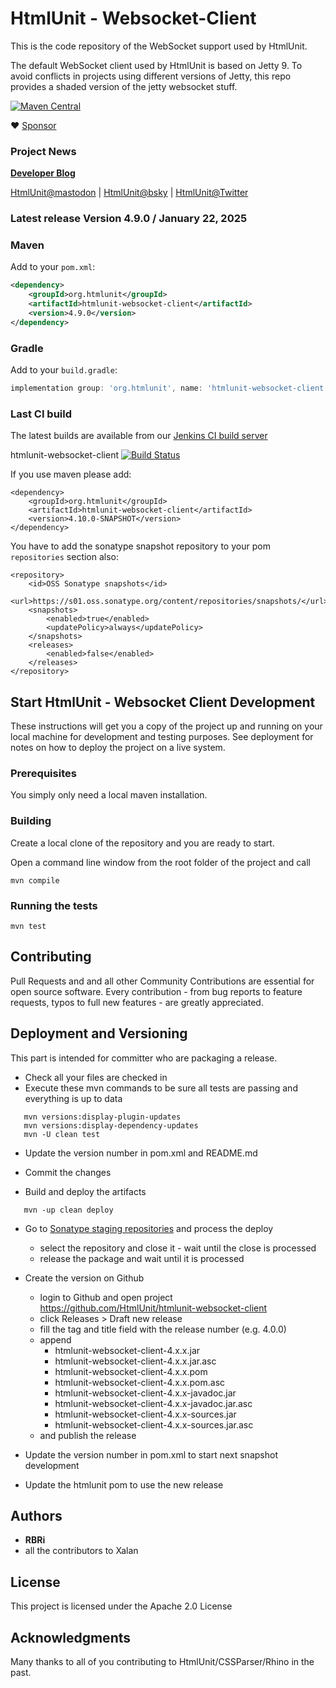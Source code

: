 # HtmlUnit - Websocket-Client

This is the code repository of the WebSocket support used by HtmlUnit.

The default WebSocket client used by HtmlUnit is based on Jetty 9. To avoid conflicts in projects
using different versions of Jetty, this repo provides a shaded version of the jetty websocket stuff.

[![Maven Central](https://maven-badges.herokuapp.com/maven-central/org.htmlunit/htmlunit-websocket-client/badge.svg)](https://maven-badges.herokuapp.com/maven-central/org.htmlunit/htmlunit-websocket-client)

:heart: [Sponsor](https://github.com/sponsors/rbri)

### Project News

**[Developer Blog](https://htmlunit.github.io/htmlunit-blog/)**

[HtmlUnit@mastodon](https://fosstodon.org/@HtmlUnit) | [HtmlUnit@bsky](https://bsky.app/profile/htmlunit.bsky.social) | [HtmlUnit@Twitter](https://twitter.com/HtmlUnit)

### Latest release Version 4.9.0 / January 22, 2025

### Maven

Add to your `pom.xml`:

```xml
<dependency>
    <groupId>org.htmlunit</groupId>
    <artifactId>htmlunit-websocket-client</artifactId>
    <version>4.9.0</version>
</dependency>
```

### Gradle

Add to your `build.gradle`:

```groovy
implementation group: 'org.htmlunit', name: 'htmlunit-websocket-client', version: '4.9.0'
```

### Last CI build
The latest builds are available from our
[Jenkins CI build server][2]

htmlunit-websocket-client
[![Build Status](https://jenkins.wetator.org/buildStatus/icon?job=HtmlUnit+-+websocket+-+client)](https://jenkins.wetator.org/job/HtmlUnit%20-%20Websocket%20Client/)

If you use maven please add:

    <dependency>
        <groupId>org.htmlunit</groupId>
        <artifactId>htmlunit-websocket-client</artifactId>
        <version>4.10.0-SNAPSHOT</version>
    </dependency>

You have to add the sonatype snapshot repository to your pom `repositories` section also:

    <repository>
        <id>OSS Sonatype snapshots</id>
        <url>https://s01.oss.sonatype.org/content/repositories/snapshots/</url>
        <snapshots>
            <enabled>true</enabled>
            <updatePolicy>always</updatePolicy>
        </snapshots>
        <releases>
            <enabled>false</enabled>
        </releases>
    </repository>


## Start HtmlUnit - Websocket Client Development

These instructions will get you a copy of the project up and running on your local machine for development and testing purposes.
See deployment for notes on how to deploy the project on a live system.

### Prerequisites

You simply only need a local maven installation.


### Building

Create a local clone of the repository and you are ready to start.

Open a command line window from the root folder of the project and call

```
mvn compile
```

### Running the tests

```
mvn test
```

## Contributing

Pull Requests and and all other Community Contributions are essential for open source software.
Every contribution - from bug reports to feature requests, typos to full new features - are greatly appreciated.

## Deployment and Versioning

This part is intended for committer who are packaging a release.

* Check all your files are checked in
* Execute these mvn commands to be sure all tests are passing and everything is up to data

```
   mvn versions:display-plugin-updates
   mvn versions:display-dependency-updates
   mvn -U clean test
```

* Update the version number in pom.xml and README.md
* Commit the changes


* Build and deploy the artifacts 

```
   mvn -up clean deploy
```

* Go to [Sonatype staging repositories](https://s01.oss.sonatype.org/index.html#stagingRepositories) and process the deploy
  - select the repository and close it - wait until the close is processed
  - release the package and wait until it is processed

* Create the version on Github
    * login to Github and open project https://github.com/HtmlUnit/htmlunit-websocket-client
    * click Releases > Draft new release
    * fill the tag and title field with the release number (e.g. 4.0.0)
    * append 
        * htmlunit-websocket-client-4.x.x.jar
        * htmlunit-websocket-client-4.x.x.jar.asc 
        * htmlunit-websocket-client-4.x.x.pom
        * htmlunit-websocket-client-4.x.x.pom.asc 
        * htmlunit-websocket-client-4.x.x-javadoc.jar
        * htmlunit-websocket-client-4.x.x-javadoc.jar.asc
        * htmlunit-websocket-client-4.x.x-sources.jar
        * htmlunit-websocket-client-4.x.x-sources.jar.asc
    * and publish the release 

* Update the version number in pom.xml to start next snapshot development
* Update the htmlunit pom to use the new release

## Authors

* **RBRi**
* all the contributors to Xalan

## License

This project is licensed under the Apache 2.0 License

## Acknowledgments

Many thanks to all of you contributing to HtmlUnit/CSSParser/Rhino in the past.


[2]: https://jenkins.wetator.org/job/HtmlUnit%20-%20Websocket%20Client/ "HtmlUnit - Websocket Client CI"